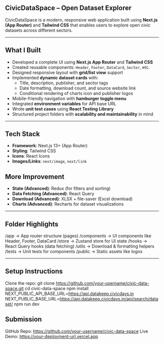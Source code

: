 ## CivicDataSpace – Open Dataset Explorer

CivicDataSpace is a modern, responsive web application built using **Next.js (App Router)** and **Tailwind CSS** that enables users to explore open civic datasets across different sectors.

---

## What I Built

- Developed a complete UI using **Next.js App Router** and **Tailwind CSS**
- Created reusable components: `Header`, `Footer`, `DataCard`, `Sector`, etc.
- Designed responsive layout with **grid/list view** support
- Implemented **dynamic dataset cards** with:
  - Title, description, publisher, and sector tags
  - Date formatting, download count, and source website link
  - Conditional rendering of charts icon and publisher logos
- Mobile-friendly navigation with **hamburger toggle menu**
- Integrated **environment variables** for API base URL
- Wrote **unit test cases** using **React Testing Library**
- Structured project folders with **scalability and maintainability** in mind

---

## Tech Stack

- **Framework**: Next.js 13+ (App Router)
- **Styling**: Tailwind CSS
- **Icons**: React Icons
- **Images/Links**: `next/image`, `next/link`

## More Improvement

- **State (Advanced)**: Redux (for filters and sorting)
- **Data Fetching (Advanced)**: React Query
- **Download (Advanced)**: XLSX + file-saver (Excel download)
- **Charts (Advanced)**: Recharts for dataset visualizations

---

## Folder Highlights

/app → App router structure (pages)
/components → UI components like Header, Footer, DataCard
/store → Zustand store for UI state
/hooks → React Query hooks (data fetching)
/utils → Download & formatting helpers
/tests → Unit tests for components
/public → Static assets like logos

---

## Setup Instructions

Clone the repo:
git clone https://github.com/your-username/civic-data-space.git
cd civic-data-space
npm install
NEXT_PUBLIC_API_BASE_URL=https://api.datakeep.civicdays.in
NEXT_PUBLIC_BASE_URL=https://api.datakeep.civicdays.in/api/search/dataset/
npm run dev

## Submission

GitHub Repo: https://github.com/your-username/civic-data-space
Live Demo: https://your-deployment-url.vercel.app

```

```
